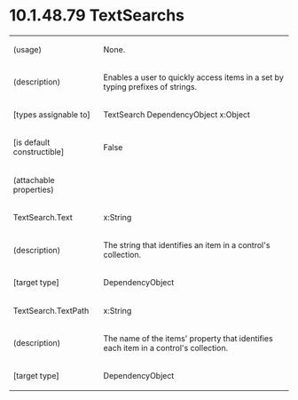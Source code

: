 <html dir="LTR" xmlns:mshelp="http://msdn.microsoft.com/mshelp" xmlns:ddue="http://ddue.schemas.microsoft.com/authoring/2003/5" xmlns:xlink="http://www.w3.org/1999/xlink" xmlns:tool="http://www.microsoft.com/tooltip"><body><input type="hidden" id="userDataCache" class="userDataStyle"><input type="hidden" id="hiddenScrollOffset"><img id="dropDownImage" style="display:none; height:0; width:0;" src="../local/drpdown.gif"><img id="dropDownHoverImage" style="display:none; height:0; width:0;" src="../local/drpdown_orange.gif"><img id="collapseImage" style="display:none; height:0; width:0;" src="../local/collapse.gif"><img id="expandImage" style="display:none; height:0; width:0;" src="../local/exp.gif"><img id="collapseAllImage" style="display:none; height:0; width:0;" src="../local/collall.gif"><img id="expandAllImage" style="display:none; height:0; width:0;" src="../local/expall.gif"><img id="copyImage" style="display:none; height:0; width:0;" src="../local/copycode.gif"><img id="copyHoverImage" style="display:none; height:0; width:0;" src="../local/copycodeHighlight.gif"><div id="header"><h1 class="heading">10.1.48.79 TextSearchs</h1></div><div id="mainSection"><div id="mainBody"><div id="allHistory" class="saveHistory" onsave="saveAll()" onload="loadAll()"></div>
			<div id="sectionSection0" class="section" name="collapseableSection"><content xmlns="http://ddue.schemas.microsoft.com/authoring/2003/5" xmlns:wsd="http://wsdev.schemas.microsoft.com/authoring/2008/2" xmlns:msxsl="urn:schemas-microsoft-com:xslt" xmlns:script="urn:script" xmlns:build="urn:build">
				</content></div><div id="sectionSection1" class="section" name="collapseableSection"><content xmlns="http://ddue.schemas.microsoft.com/authoring/2003/5" xmlns:wsd="http://wsdev.schemas.microsoft.com/authoring/2008/2" xmlns:msxsl="urn:schemas-microsoft-com:xslt" xmlns:script="urn:script" xmlns:build="urn:build">
					<p xmlns=""><b></b></p><table class="ProtocolAuthoredTable" xmlns=""><tr>
								<td>
									<p>(usage)</p>
								</td>
								<td>
									<p>None.</p>
								</td>
							</tr><tr>
							<td>
								<p>(description)</p>
							</td>
							<td>
								<p>Enables a user to quickly access items in a set by typing prefixes of strings.</p>
							</td>
						</tr><tr>
							<td>
								<p>[types assignable to]</p>
							</td>
							<td>
								<p>TextSearch DependencyObject x:Object</p>
							</td>
						</tr><tr>
							<td>
								<p>[is default constructible]</p>
							</td>
							<td>
								<p>False</p>
							</td>
						</tr><tr>
							<td>
								<p>(attachable properties)</p>
							</td>
							<td>
							</td>
						</tr><tr>
							<td>
								<p>TextSearch.Text</p>
							</td>
							<td>
								<p>x:String</p>
							</td>
						</tr><tr>
							<td>
								<p>(description)</p>
							</td>
							<td>
								<p>The string that identifies an item in a control's collection.</p>
							</td>
						</tr><tr>
							<td>
								<p>[target type]</p>
							</td>
							<td>
								<p>DependencyObject</p>
							</td>
						</tr><tr>
							<td>
								<p>TextSearch.TextPath</p>
							</td>
							<td>
								<p>x:String</p>
							</td>
						</tr><tr>
							<td>
								<p>(description)</p>
							</td>
							<td>
								<p>The name of the items' property that identifies each item in a control's collection.</p>
							</td>
						</tr><tr>
							<td>
								<p>[target type]</p>
							</td>
							<td>
								<p>DependencyObject</p>
							</td>
						</tr></table>
				</content></div><!--[if gte IE 5]>
			<tool:tip element="languageFilterToolTip" avoidmouse="false"/>
		<![endif]--></div><a name="feedback"></a><span></span></div></body></html>